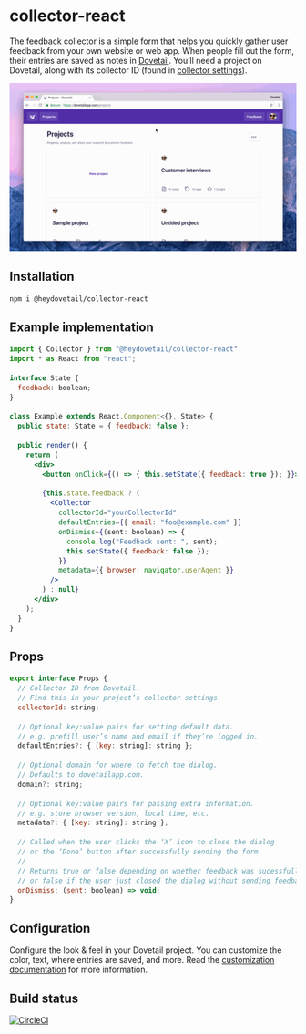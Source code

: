 # collector-react

The feedback collector is a simple form that helps you quickly gather user feedback from your own website or web app. When people fill out the form, their entries are saved as notes in [Dovetail](https://dovetailapp.com). You’ll need a project on Dovetail, along with its collector ID (found in [collector settings](https://dovetailapp.com/help/form-customize)).

![Collector demo](img/collector.gif?raw=true "Collector demo")

## Installation

```bash
npm i @heydovetail/collector-react
```

## Example implementation

```jsx
import { Collector } from "@heydovetail/collector-react"
import * as React from "react";

interface State {
  feedback: boolean;
}

class Example extends React.Component<{}, State> {
  public state: State = { feedback: false };

  public render() {
    return (
      <div>
        <button onClick={() => { this.setState({ feedback: true }); }}>Send feedback</button>

        {this.state.feedback ? (
          <Collector
            collectorId="yourCollectorId"
            defaultEntries={{ email: "foo@example.com" }}
            onDismiss={(sent: boolean) => {
              console.log("Feedback sent: ", sent);
              this.setState({ feedback: false });
            }}
            metadata={{ browser: navigator.userAgent }}
          />
        ) : null}
      </div>
    );
  }
}
```

## Props

```jsx
export interface Props {
  // Collector ID from Dovetail.
  // Find this in your project’s collector settings.
  collectorId: string;

  // Optional key:value pairs for setting default data.
  // e.g. prefill user’s name and email if they’re logged in.
  defaultEntries?: { [key: string]: string };

  // Optional domain for where to fetch the dialog.
  // Defaults to dovetailapp.com.
  domain?: string;

  // Optional key:value pairs for passing extra information.
  // e.g. store browser version, local time, etc.
  metadata?: { [key: string]: string };

  // Called when the user clicks the ‘X’ icon to close the dialog
  // or the ‘Done’ button after successfully sending the form.
  //
  // Returns true or false depending on whether feedback was sucessfully sent
  // or false if the user just closed the dialog without sending feedback.
  onDismiss: (sent: boolean) => void;
}
```

## Configuration

Configure the look & feel in your Dovetail project. You can customize the color, text, where entries are saved, and more. Read the [customization documentation](https://dovetailapp.com/help/form-customize) for more information.

## Build status

[![CircleCI](https://circleci.com/gh/heydovetail/collector-react.svg?style=svg)](https://circleci.com/gh/heydovetail/collector-react)
